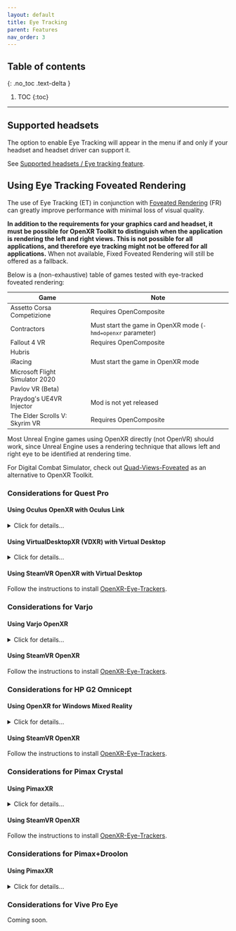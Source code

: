 ```yaml
---
layout: default
title: Eye Tracking
parent: Features
nav_order: 3
---
```


## Table of contents
{: .no_toc .text-delta }

1. TOC
{:toc}

---

## Supported headsets

The option to enable Eye Tracking will appear in the menu if and only if your headset and headset driver can support it.

See [Supported headsets / Eye tracking feature](index#eye-tracking-feature).

## Using Eye Tracking Foveated Rendering

The use of Eye Tracking (ET) in conjunction with [Foveated Rendering](fr) (FR) can greatly improve performance with minimal loss of visual quality.

**In addition to the requirements for your graphics card and headset, it must be possible for OpenXR Toolkit to distinguish when the application is rendering the left and right views. This is not possible for all applications, and therefore eye tracking might not be offered for all applications.** When not available, Fixed Foveated Rendering will still be offered as a fallback.

Below is a (non-exhaustive) table of games tested with eye-tracked foveated rendering:

| Game | Note |
| --- | --- |
| Assetto Corsa Competizione | Requires OpenComposite |
| Contractors | Must start the game in OpenXR mode (`-hmd=openxr` parameter) |
| Fallout 4 VR | Requires OpenComposite |
| Hubris | |
| iRacing | Must start the game in OpenXR mode |
| Microsoft Flight Simulator 2020 | |
| Pavlov VR (Beta) | |
| Praydog's UE4VR Injector | Mod is not yet released |
| The Elder Scrolls V: Skyrim VR | Requires OpenComposite |

Most Unreal Engine games using OpenXR directly (not OpenVR) should work, since Unreal Engine uses a rendering technique that allows left and right eye to be identified at rendering time.

For Digital Combat Simulator, check out [Quad-Views-Foveated](https://github.com/mbucchia/Quad-Views-Foveated/wiki) as an alternative to OpenXR Toolkit.

### Considerations for Quest Pro

#### Using Oculus OpenXR with Oculus Link

<details>
  <summary>Click for details...</summary>

  <p>- Select Oculus as your OpenXR runtime.<br>
  <img src="site/oculus-openxr-1.jpg"><br>
  <img src="site/oculus-openxr-2.png"></p>

  <p><b>- YOU MUST CREATE A <a href="https://developer.oculus.com/sign-up/">DEVELOPER ACCOUNT</a>.</b></p>

  <p>- Open the <i>Oculus</i> application on your PC, then under 'Settings' -> 'Beta' make sure both 'Developer Runtime Features' and 'Eye tracking over Oculus Link' are toggled on.<br>
  <img src="site/et-oculus-1.png"></p>

  <p>- Open the <i>Meta Quest</i> app on your phone, then under 'Headset Settings' -> 'Developer Mode' make sure to 'Developer Mode' is toggled on.<br>
  <img src="site/et-oculus-2.png"></p>

  <p>- Ensure that eye tracking is enabled on your Quest Pro, and you have performed calibration. These settings can be found under 'Settings' -> 'Movement tracking'.<br>
  <img src="site/et-oculus-3.png"></p>
</details>

#### Using VirtualDesktopXR (VDXR) with Virtual Desktop

<details>
  <summary>Click for details...</summary>
  <p><b>- YOU MUST USE VIRTUAL DESKTOP 1.29.3 OR HIGHER</b></p>

  <p>- Select VDXR as your OpenXR runtime.<br>
  <img src="site/vdxr-openxr.png"></p>

  <p>- Ensure that eye tracking is enabled on your Quest Pro, and you have performed calibration. These settings can be found under 'Settings' -> 'Movement tracking'.<br>
  <img src="site/et-vd-1.png"></p>

  <p>- Open the <i>Virtual Desktop</i> app and navigate to the 'Streaming' settings. Enable 'Forward face/eye tracking to PC'.<br>
  <img src="site/et-vd-2.png"></p>
</details>

#### Using SteamVR OpenXR with Virtual Desktop

Follow the instructions to install [OpenXR-Eye-Trackers](https://github.com/mbucchia/OpenXR-Eye-Trackers/wiki/Meta-Quest-Pro#with-virtual-desktop).

### Considerations for Varjo

#### Using Varjo OpenXR

<details>
  <summary>Click for details...</summary>
  <p>- Open the <i>Varjo Base</i> application on your PC then select Varjo as your OpenXR runtime.<br>
  <img src="site/varjo-openxr.png"></p>

  <p>- In the 'System tab', under 'Privacy', toggle 'Allow eye tracking' to on.<br>
  <img src="site/et-varjo-1.png"></p>

  <p>- Ensure that your eye tracker is calibrated. In the 'Headset' tab, under 'Foveated Rendering', make sure to select a method for using calibration..<br>
  <img src="site/et-varjo-2.png"></p>
</details>

#### Using SteamVR OpenXR

Follow the instructions to install [OpenXR-Eye-Trackers](https://github.com/mbucchia/OpenXR-Eye-Trackers/wiki/Varjo-Aero-VR%E2%80%903-XR%E2%80%903).

### Considerations for HP G2 Omnicept

#### Using OpenXR for Windows Mixed Reality

<details>
  <summary>Click for details...</summary>

  <p>- Select Windows Mixed Reality as your OpenXR runtime.<br>
  <img src="site/wmr-openxr-1.png"><br>
  <img src="site/wmr-openxr-2.png"></p>

  <p>- Install the <a href="https://developers.hp.com/omnicept/downloads/hp-omnicept-runtime">HP Omnicept Runtime</a>.</p>

  <p>- From the <i>HP Omnicept Tray</i>, open the 'Settings' page, and under 'General' -> 'Omnicept Client Approval Settings', toggle the 'Require user approval for Omnicept clients using sensor data' to Off.<br>
  <img src="site/et-omnicept-1.png"></p>
</details>

#### Using SteamVR OpenXR

Follow the instructions to install [OpenXR-Eye-Trackers](https://github.com/mbucchia/OpenXR-Eye-Trackers/wiki/HP-Reverb-G2-Omnicept).

### Considerations for Pimax Crystal

#### Using PimaxXR

<details>
  <summary>Click for details...</summary>
  <p>- Open the <i>PimaxXR Control Center</i> application on your PC then select PimaxXR runtime and enable 'Allow use of the eye tracker'.<br>
  <img src="site/et-pimax-1.png"></p>
  
  <p>- Open the <i>Pimax Play</i> application on your PC then navigate to 'Device Settings'. In the 'Device' tab, make sure that 'Eye Tracking' is enabled and use the 'Calibration' button to perform the calibration if needed.<br>
  <img src="site/et-crystal-1.png"></p>
</details>

#### Using SteamVR OpenXR

Follow the instructions to install [OpenXR-Eye-Trackers](https://github.com/mbucchia/OpenXR-Eye-Trackers/wiki/Pimax-Crystal).

### Considerations for Pimax+Droolon

#### Using PimaxXR

<details>
  <summary>Click for details...</summary>
  <p>- Open the <i>PimaxXR Control Center</i> application on your PC then select PimaxXR runtime and enable 'Allow use of the eye tracker'.<br>
  <img src="site/et-pimax-1.png"></p>

  <p>Download and install the <a href="https://github.com/guppyexpress/Pimax-Eye-Tracking-Fix">7invensun runtime</a>, specifically the version modified by GuppyExpress. Follow the instructions to install and calibrate the eye tracker. _PimaxXR_ will automatically detect the Droolon Pi1 module once the 7invensun runtime is running.</p>
</details>

### Considerations for Vive Pro Eye

Coming soon.
